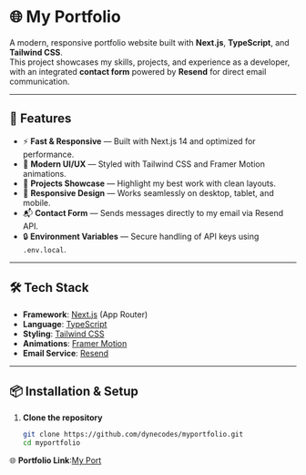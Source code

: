 # 🌐 My Portfolio  

A modern, responsive portfolio website built with **Next.js**, **TypeScript**, and **Tailwind CSS**.  
This project showcases my skills, projects, and experience as a developer, with an integrated **contact form** powered by **Resend** for direct email communication.  

---

## 🚀 Features  

- ⚡ **Fast & Responsive** — Built with Next.js 14 and optimized for performance.  
- 🎨 **Modern UI/UX** — Styled with Tailwind CSS and Framer Motion animations.  
- 📂 **Projects Showcase** — Highlight my best work with clean layouts.  
- 📱 **Responsive Design** — Works seamlessly on desktop, tablet, and mobile.  
- 📬 **Contact Form** — Sends messages directly to my email via Resend API.  
- 🔒 **Environment Variables** — Secure handling of API keys using `.env.local`.  

---

## 🛠️ Tech Stack  

- **Framework**: [Next.js](https://nextjs.org/) (App Router)  
- **Language**: [TypeScript](https://www.typescriptlang.org/)  
- **Styling**: [Tailwind CSS](https://tailwindcss.com/)  
- **Animations**: [Framer Motion](https://www.framer.com/motion/)  
- **Email Service**: [Resend](https://resend.com/)  

---

## 📦 Installation & Setup  

1. **Clone the repository**  
   ```bash
   git clone https://github.com/dynecodes/myportfolio.git
   cd myportfolio

🌐 **Portfolio Link**:[My Port](myportfolio-dyne-site.vercel.app)
